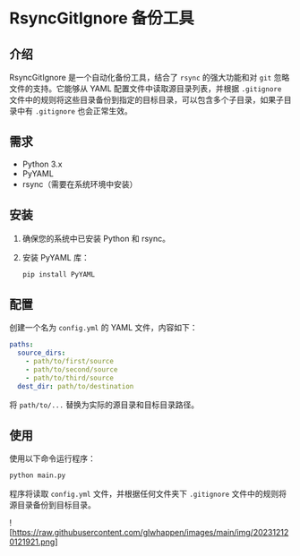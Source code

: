 # RsyncGitIgnore 备份工具

## 介绍
RsyncGitIgnore 是一个自动化备份工具，结合了 `rsync` 的强大功能和对 `git` 忽略文件的支持。它能够从 YAML 配置文件中读取源目录列表，并根据 `.gitignore` 文件中的规则将这些目录备份到指定的目标目录，可以包含多个子目录，如果子目录中有 `.gitignore` 也会正常生效。

## 需求
- Python 3.x
- PyYAML
- rsync（需要在系统环境中安装）

## 安装
1. 确保您的系统中已安装 Python 和 rsync。
2. 安装 PyYAML 库：

   ```bash
   pip install PyYAML
   ```

## 配置
创建一个名为 `config.yml` 的 YAML 文件，内容如下：

```yaml
paths:
  source_dirs:
    - path/to/first/source
    - path/to/second/source
    - path/to/third/source
  dest_dir: path/to/destination
```

将 `path/to/...` 替换为实际的源目录和目标目录路径。

## 使用
使用以下命令运行程序：

```bash
python main.py
```

程序将读取 `config.yml` 文件，并根据任何文件夹下 `.gitignore` 文件中的规则将源目录备份到目标目录。

![https://raw.githubusercontent.com/glwhappen/images/main/img/202312120121921.png]